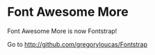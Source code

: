 Font Awesome More
=================

Font Awesome More is now Fontstrap!

Go to http://github.com/gregoryloucas/Fontstrap
